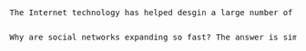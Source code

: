 <pre>
The Internet technology has helped desgin a large number of web sites to facilitate social relations among people around the world. These are known as social networking services or social networks or social media. At present, Face- book is the most popular social media site. Google+, Twitter, LinkedIn, etc. are other frequently used social services. Social network services are web-based and hence, provide ways for the users to interact through the Internet. These services make it possible to connect people across the borders and thus have made the users feel that they really live in a global village.
<pre>
<pre>
Why are social networks expanding so fast? The answer is simple. Most of the social services are cost-free. You can make use of them free, paying a very little to your Internet service provider. Secondly, you can make your personal profile public before the entire online community. It is like presenting yourself before the entire world. You can also look into other people's profile if you are interested. It is simple and easy. Thirdly, social networks allow users to upload pictures, multimedia contents and modify the profile. Some services like Facebook allow users to update their profiles. Fourthly, networks allow users to post blog entries. User profiles have a section dedicated to comments from friends and other users. Finally, there are privacy protection measures too. A user himself or herself decides over the number of visitors/viewers, and what information should be shared with others.
<pre>
